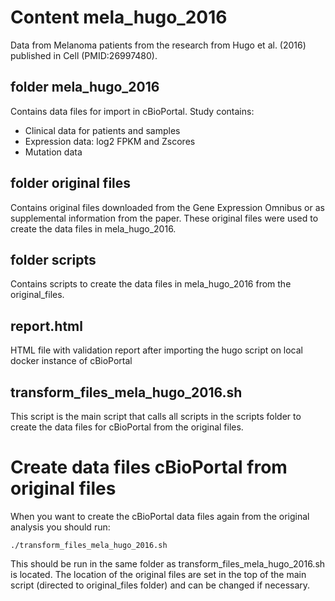 # Content mela_hugo_2016
Data from Melanoma patients from the research from Hugo et al. (2016) published in Cell (PMID:26997480). 

## folder mela_hugo_2016
Contains data files for import in cBioPortal. Study contains:
- Clinical data for patients and samples
- Expression data: log2 FPKM and Zscores
- Mutation data

## folder original files
Contains original files downloaded from the Gene Expression Omnibus or as supplemental information from the paper. These original files were used to create the data files in mela_hugo_2016. 

## folder scripts
Contains scripts to create the data files in mela_hugo_2016 from the original_files. 

## report.html
HTML file with validation report after importing the hugo script on local docker instance of cBioPortal

## transform_files_mela_hugo_2016.sh
This script is the main script that calls all scripts in the scripts folder to create the data files for cBioPortal from the original files. 

# Create data files cBioPortal from original files
When you want to create the cBioPortal data files again from the original analysis you should run: 

`./transform_files_mela_hugo_2016.sh`

This should be run in the same folder as transform_files_mela_hugo_2016.sh is located. The location of the original files are set in the top of the main script (directed to  original_files folder) and can be changed if necessary. 

